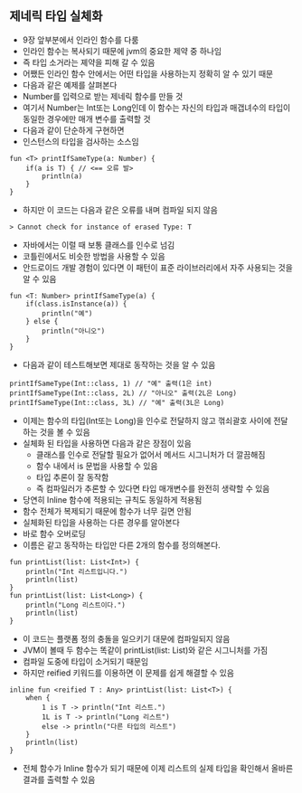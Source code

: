 ## 제네릭 타입 실체화
- 9장 앞부분에서 인라인 함수를 다룸
- 인라인 함수는 복사되기 때문에 jvm의 중요한 제약 중 하나임
- 즉 타입 소거라는 졔약을 피해 갈 수 있음
- 어쨌든 인라인 함수 안에서는 어떤 타입을 사용하는지 정확히 알 수 있기 때문
- 다음과 같은 예제를 살펴본다
- Number를 입력으로 받는 제네릭 함수를 만들 것
- 여기서 Number는 Int또는 Long인데 이 함수는 자신의 타입과 매갭녀수의 타입이 동일한 경우에만 매개 변수를 출력할 것
- 다음과 같이 단순하게 구현하면
- 인스턴스의 타입을 검사하는 소스임
```
fun <T> printIfSameType(a: Number) {
    if(a is T) { // <== 오류 발>
        println(a)
    }
}
```
- 하지만 이 코드는 다음과 같은 오류를 내며 컴파일 되지 않음
```
> Cannot check for instance of erased Type: T
```
- 자바에서는 이럴 때 보통 클래스를 인수로 넘김
- 코틀린에서도 비슷한 방법을 사용할 수 있음
- 안드로이드 개발 경험이 있다면 이 패턴이 표준 라이브러리에서 자주 사용되는 것을 알 수 있음
```
fun <T: Number> printIfSameType(a) {
    if(class.isInstance(a)) {
        println("예")
    } else {
        println("아니오")
    }
}
```
- 다음과 같이 테스트해보면 제대로 동작하는 것을 알 수 있음
```
printIfSameType(Int::class, 1) // "예" 출력(1은 int)
printIfSameType(Int::class, 2L) // "아니오" 출력(2L은 Long)
printIfSameType(Int::class, 3L) // "예" 출력(3L은 Long)
```
- 이제는 함수의 타입(Int또는 Long)을 인수로 전달하지 않고 꺾쇠괄호 사이에 전달하는 것을 볼 수 있음
- 실체화 된 타입을 사용하면 다음과 같은 장점이 있음
  - 클래스를 인수로 전달할 필요가 없어서 메서드 시그니처가 더 깔끔해짐
  - 함수 내에서 is 문법을 사용할 수 있음
  - 타입 추론이 잘 동작함
  - 즉 컴파일러가 추론할 수 있다면 타입 매개변수를 완전히 생략할 수 있음
- 당연히 Inline 함수에 적용되는 규칙도 동일하게 적용됨
- 함수 전체가 복제되기 때문에 함수가 너무 길면 안됨
- 실체화된 타입을 사용하는 다른 경우를 알아본다
- 바로 함수 오버로딩
- 이름은 같고 동작하는 타입만 다른 2개의 함수를 정의해본다.
```
fun printList(list: List<Int>) {
    println("Int 리스트입니다.")
    println(list)
}
fun printList(list: List<Long>) {
    println("Long 리스트이다.")
    println(list)
}
```
- 이 코드는 플랫폼 정의 충돌을 일으키기 대문에 컴파일되지 않음
- JVM이 볼때 두 함수는 똑같이 printList(list: List)와 같은 시그니처를 가짐
- 컴파일 도중에 타입이 소거되기 때문임
- 하지만 reified 키워드를 이용하면 이 문제를 쉽게 해결할 수 있음
```
inline fun <reified T : Any> printList(list: List<T>) {
    when {
        1 is T -> println("Int 리스트.")
        1L is T -> println("Long 리스트")
        else -> println("다른 타입의 리스트")
    }
    println(list)
}
```
- 전체 함수가 Inline 함수가 되기 때문에 이제 리스트의 실제 타입을 확인해서 올바른 결과를 출력할 수 있음
